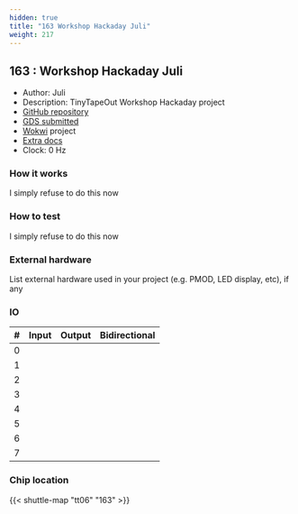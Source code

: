 ```yaml
---
hidden: true
title: "163 Workshop Hackaday Juli"
weight: 217
---
```


## 163 : Workshop Hackaday Juli

* Author: Juli
* Description: TinyTapeOut Workshop Hackaday project
* [GitHub repository](https://github.com/jpdasilva/tinytapeout-workshop)
* [GDS submitted](https://github.com/jpdasilva/tinytapeout-workshop/actions/runs/8673951165)
* [Wokwi](https://wokwi.com/projects/395054820631340033) project
* [Extra docs](None)
* Clock: 0 Hz

<!---

This file is used to generate your project datasheet. Please fill in the information below and delete any unused
sections.

You can also include images in this folder and reference them in the markdown. Each image must be less than
512 kb in size, and the combined size of all images must be less than 1 MB.
-->


### How it works

I simply refuse to do this now

### How to test

I simply refuse to do this now

### External hardware

List external hardware used in your project (e.g. PMOD, LED display, etc), if any


### IO

| # | Input          | Output         | Bidirectional   |
| - | -------------- | -------------- | --------------- |
| 0 |  |  |  |
| 1 |  |  |  |
| 2 |  |  |  |
| 3 |  |  |  |
| 4 |  |  |  |
| 5 |  |  |  |
| 6 |  |  |  |
| 7 |  |  |  |

### Chip location

{{< shuttle-map "tt06" "163" >}}
